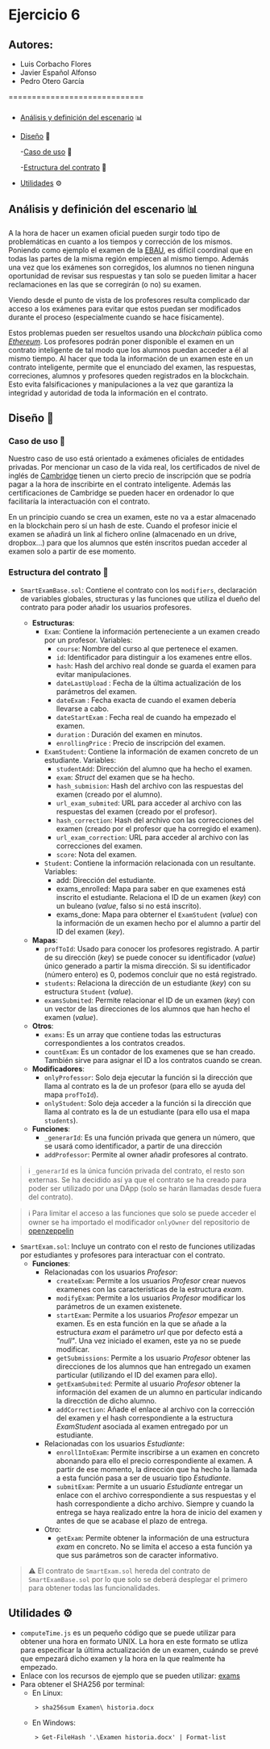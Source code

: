 # Ejercicio 6

## Autores:
* Luis Corbacho Flores
* Javier Español Alfonso
* Pedro Otero García

=============================

###
- [Análisis y definición del escenario](#id1) :bar_chart:
- [Diseño](#id2) :pencil:

    -[Caso de uso](#id2_1) :wrench:

    -[Estructura del contrato](#id2_2) :bookmark_tabs:
    
- [Utilidades](#id3) ⚙️

###

<div id="id1" />

## Análisis y definición del escenario :bar_chart:

A la hora de hacer un examen oficial pueden surgir todo tipo de problemáticas en cuanto a los tiempos y corrección de los mismos. Poniendo como ejemplo el examen de la [EBAU](https://ciug.gal/gal/abau), es difícil coordinal que en todas las partes de la misma región empiecen al mismo tiempo. Además una vez que los exámenes son corregidos, los alumnos no tienen ninguna oportunidad de revisar sus respuestas y tan solo se pueden limitar a hacer reclamaciones en las que se corregirán (o no) su examen.

Viendo desde el punto de vista de los profesores resulta complicado dar acceso a los exámenes para evitar que estos puedan ser modificados durante el proceso (especialmente cuando se hace físicamente). 

Estos problemas pueden ser resueltos usando una _blockchain_ pública como *[Ethereum](https://ethereum.org/en/)*. Los profesores podrán poner disponible el examen en un contrato inteligente de tal modo que los alumnos puedan acceder a él al mismo tiempo. Al hacer que toda la información de un examen este en un contrato inteligente, permite que el enunciado del examen, las respuestas, correciones, alumnos y profesores queden registrados en la blockchain. Esto evita falsificaciones y manipulaciones a la vez que garantiza la integridad y autoridad de toda la información en el contrato.

<div id="id2" />

## Diseño :pencil:

<div id="id2_1" />

### Caso de uso :wrench:

Nuestro caso de uso está orientado a exámenes oficiales de entidades privadas. Por mencionar un caso de la vida real, los certificados de nivel de inglés de [Cambridge](https://www.cambridgeenglish.org/exams-and-tests/) tienen un cierto precio de inscripción que se podría pagar a la hora de inscribirte en el contrato inteligente. Además las certificaciones de Cambridge se pueden hacer en ordenador lo que facilitaría la interactuación con el contrato.

En un principio cuando se crea un examen, este no va a estar almacenado en la blockchain pero sí un hash de este. Cuando el profesor inicie el examen se añadirá un link al fichero online (almacenado en un drive, dropbox...) para que los alumnos que estén inscritos puedan acceder al examen solo a partir de ese momento.

<div id="id2_2" />

### Estructura del contrato :bookmark_tabs:
* `SmartExamBase.sol`: Contiene el contrato con los `modifiers`, declaración de variables globales, structuras y las funciones que utiliza el dueño del contrato para poder añadir los usuarios profesores.

    * **Estructuras**:
        * `Exam`: Contiene la información perteneciente a un examen creado por un profesor. Variables:
            * `course`: Nombre del curso al que pertenece el examen.
            * `id`: Identificador para distinguir a los examenes entre ellos.
            * `hash`: Hash del archivo real donde se guarda el examen para evitar manipulaciones.
            * `dateLastUpload` : Fecha de la última actualización de los parámetros del examen.
            * `dateExam` : Fecha exacta de cuando el examen debería llevarse a cabo.
            * `dateStartExam` : Fecha real de cuando ha empezado el examen.
            * `duration` : Duración del examen en minutos.
            * `enrollingPrice` : Precio de inscripción del examen.
        * `ExamStudent`: Contiene la información de examen concreto de un estudiante. Variables:
            * ``studentAdd``: Dirección del alumno que ha hecho el examen.
            * ``exam``: _Struct_ del examen que se ha hecho.
            * ``hash_submision``: Hash del archivo con las respuestas del examen (creado por el alumno).
            * ``url_exam_submited``: URL para acceder al archivo con las respuestas del examen (creado por el profesor).
            * ``hash_correction``: Hash del archivo con las correcciones del examen (creado por el profesor que ha corregido el examen).
            * ``url_exam_correction``: URL para acceder al archivo con las correcciones del examen.
            * ``score``: Nota del examen.
        * `Student`: Contiene la información relacionada con un resultante. Variables:
            * add: Dirección del estudiante.
            * exams_enrolled: Mapa para saber en que examenes está inscrito el estudiante. Relaciona el ID de un examen (_key_) con un buleano (_value_, falso si no está inscrito).
            * exams_done: Mapa para obterner el `ExamStudent` (_value_) con la información de un examen hecho por el alumno a partir del ID del examen (_key_).
    * **Mapas**: 
        * `profToId`: Usado para conocer los profesores registrado. A partir de su dirección (_key_) se puede conocer su identificador (_value_) único generado a partir la misma dirección. Si su identificador (número entero) es 0, podemos concluir que no está registrado.
        * `students`: Relaciona la dirección de un estudiante (_key_) con su estructura `Student` (_value_).
        * `examsSubmited`: Permite relacionar el ID de un examen (_key_) con un vector de las direcciones de los alumnos que han hecho el examen (_value_).
    * **Otros**:
        * `exams`: Es un array que contiene todas las estructuras correspondientes a los contratos creados.
        * `countExam`: Es un contador de los examenes que se han creado. También sirve para asignar el ID a los contratos cuando se crean.
    * **Modificadores**:
        * `onlyProfessor`: Solo deja ejecutar la función si la dirección que llama al contrato es la de un profesor (para ello se ayuda del mapa `profToId`).
        * `onlyStudent`: Solo deja acceder a la función si la dirección que llama al contrato es la de un estudiante (para ello usa el mapa `students`). 
    * **Funciones**:
        * `_generarId`: Es una función privada que genera un número, que se usará como identificador, a partir de una dirección
        * `addProfessor`: Permite al owner añadir profesores al contrato.

> ℹ️ `_generarId` es la única función privada del contrato, el resto son externas. Se ha decidido así ya que el contrato se ha creado para poder ser utilizado por una DApp (solo se harán llamadas desde fuera del contrato).  


> ℹ️ Para limitar el acceso a las funciones que solo se puede acceder el owner se ha importado el modificador `onlyOwner` del repositorio de [openzeppelin](https://www.openzeppelin.com/)
         
            

* `SmartExam.sol`: Incluye un contrato con el resto de funciones utilizadas por estudiantes y profesores para interactuar con el contrato. 
    * **Funciones**:
        * Relacionadas con los usuarios *Profesor*:
            * `createExam`: Permite a los usuarios *Profesor* crear nuevos examenes con las características de la estructura _exam_. 
            * `modifyExam`: Permite a los usuarios *Profesor* modificar los parámetros de un examen existenete.
            * `startExam`: Permite a los usuarios *Profesor* empezar un examen. Es en esta función en la que se añade a la estructura _exam_ el parámetro _url_ que por defecto está a _"null"_. Una vez iniciado el examen, este ya no se puede modificar.
            * `getSubmissions`: Permite a los usuario *Profesor* obtener las direcciones de los alumnos que han entregado un examen particular (utilizando el ID del examen para ello).
            * `getExamSubmited`: Permite al usuario *Profesor* obtener la información del examen de un alumno en particular indicando la direcctión de dicho alumno.
            * `addCorrection`: Añade el enlace al archivo con la corrección del examen y el hash correspondiente a la estructura _ExamStudent_ asociada al examen entregado por un estudiante.
        * Relacionadas con los usuarios *Estudiante*:
            * `enrollIntoExam`: Permite inscribirse a un examen en concreto abonando para ello el precio correspondiente al examen. A partir de ese momento, la dirección que ha hecho la llamada a esta función pasa a ser de usuario tipo *Estudiante*.
            * `submitExam`: Permite a un usuario *Estudiante* entregar un enlace con el archivo correspondiente a sus respuestas y el hash correspondiente a dicho archivo. Siempre y cuando la entrega se haya realizado entre la hora de inicio del examen y antes de que se acabase el plazo de entrega.
        * Otro:
            * `getExam`: Permite obtener la información de una estructura _exam_ en concreto. No se limita el acceso a esta función ya que sus parámetros son de caracter informativo.


> ⚠️ El contrato de `SmartExam.sol` hereda del contrato de `SmartExamBase.sol` por lo que solo se deberá desplegar el primero para obtener todas las funcionalidades.

<div id="id3" />

## Utilidades ⚙️
* `computeTime.js` es un pequeño código que se puede utilizar para obtener una hora en formato UNIX. La hora en este formato se utliza para especificar la última actualización de un examen, cuándo se prevé que empezará dicho examen y la hora en la que realmente ha empezado.
* Enlace con los recursos de ejemplo que se pueden utilizar: [exams](https://drive.google.com/drive/folders/1wMeLc6moeWmUkCd34y71oaKUWkX0-THC?usp=share_link)
* Para obtener el SHA256 por terminal:
    * En Linux:
    ```shell
        > sha256sum Examen\ historia.docx
    ```
    * En Windows:
    ```shell
        > Get-FileHash '.\Examen historia.docx' | Format-list
    ```